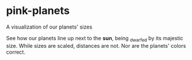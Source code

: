 # pink-planets
A visualization of our planets' sizes

See how our planets line up next to the **sun**, being <sub>dwarfed</sub> by its majestic size. While sizes are scaled, distances are not. Nor are the planets' colors correct. 
